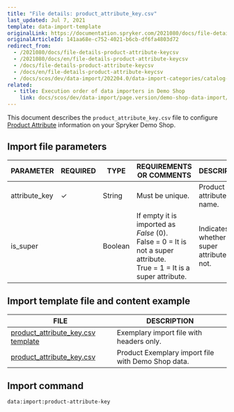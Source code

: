 ```yaml
---
title: "File details: product_attribute_key.csv"
last_updated: Jul 7, 2021
template: data-import-template
originalLink: https://documentation.spryker.com/2021080/docs/file-details-product-attribute-keycsv
originalArticleId: 141aa68e-c752-4021-b6cb-df6fa4803d72
redirect_from:
  - /2021080/docs/file-details-product-attribute-keycsv
  - /2021080/docs/en/file-details-product-attribute-keycsv
  - /docs/file-details-product-attribute-keycsv
  - /docs/en/file-details-product-attribute-keycsv
  - /docs/scos/dev/data-import/202204.0/data-import-categories/catalog-setup/products/file-details-product-attribute-key.csv.html
related:
  - title: Execution order of data importers in Demo Shop
    link: docs/scos/dev/data-import/page.version/demo-shop-data-import/execution-order-of-data-importers-in-demo-shop.html
---
```


This document describes the `product_attribute_key.csv` file to configure [Product Attribute](/docs/pbc/all/product-information-management/{{page.version}}/feature-overviews/product-feature-overview/product-attributes-overview.html) information on your Spryker Demo Shop.


## Import file parameters

| PARAMETER | REQUIRED | TYPE | REQUIREMENTS OR COMMENTS | DESCRIPTION |
| --- | --- | --- | --- | --- |
| attribute_key | &check;  | String | Must be unique. | Product attribute key name. |
| is_super |  | Boolean | If empty it is imported as *False* (0).<br>False = 0 = It is not a super attribute.<br>True = 1 = It is a super attribute. | Indicates whether it is a super attribute or not.  |


## Import template file and content example

| FILE | DESCRIPTION |
| --- | --- |
| [product_attribute_key.csv template](https://spryker.s3.eu-central-1.amazonaws.com/docs/Developer+Guide/Back-End/Data+Manipulation/Data+Ingestion/Data+Import/Data+Import+Categories/Catalog+Setup/Products/Template+product_attribute_key.csv) | Exemplary import file with headers only. |
| [product_attribute_key.csv](https://spryker.s3.eu-central-1.amazonaws.com/docs/Developer+Guide/Back-End/Data+Manipulation/Data+Ingestion/Data+Import/Data+Import+Categories/Catalog+Setup/Products/product_attribute_key.csv) | Product Exemplary import file with Demo Shop data. |

## Import command

```bash
data:import:product-attribute-key
```
